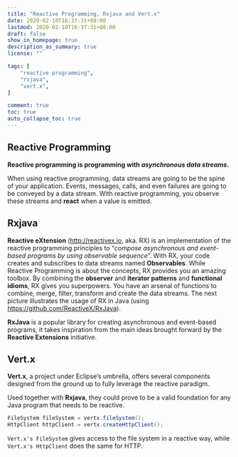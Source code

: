 ```yaml
---
title: "Reactive Programming, Rxjava and Vert.x"
date: 2020-02-10T16:37:31+08:00
lastmod: 2020-02-10T16:37:31+08:00
draft: false
show_in_homepage: true
description_as_summary: true
license: ""

tags: [
    "reactive programming",
    "rxjava",
    "vert.x",
]

comment: true
toc: true
auto_collapse_toc: true
---
```


## Reactive Programming

**Reactive programming is programming with *asynchronous data streams*.**

When using reactive programming, data streams are going to be the spine of your
application. Events, messages, calls, and even failures are going to be conveyed by a
data stream. With reactive programming, you observe these streams and **react** when a
value is emitted.

## Rxjava

**Reactive eXtension** (http://reactivex.io, aka. RX) is an implementation of the reactive
programming principles to “*compose asynchronous and event-based programs by using
observable sequence*”. With RX, your code creates and subscribes to data streams named
**Observables**. While Reactive Programming is about the concepts, RX provides you an
amazing toolbox. By combining the **observer** and **iterator patterns** and **functional
idioms**, RX gives you superpowers. You have an arsenal of functions to combine, merge,
filter, transform and create the data streams. The next picture illustrates the usage of
RX in Java (using https://github.com/ReactiveX/RxJava).

**RxJava** is a popular library for creating asynchronous and event-based programs, it
takes inspiration from the main ideas brought forward by the **Reactive Extensions** initiative.

## Vert.x

**Vert.x**, a project under Eclipse‘s umbrella, offers several components designed from
the ground up to fully leverage the reactive paradigm.

Used together with **Rxjava**, they could prove to be a valid foundation for any Java 
program that needs to be reactive.

```java
FileSystem fileSystem = vertx.fileSystem();
HttpClient httpClient = vertx.createHttpClient();
```

`Vert.x's FileSystem` gives access to the file system in a reactive way, while `Vert.x's
HttpClient` does the same for HTTP.